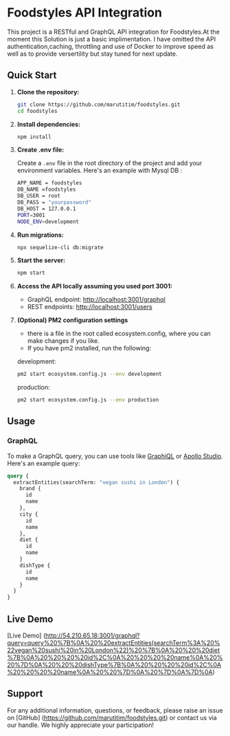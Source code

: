 # Foodstyles API Integration

This project is a RESTful and GraphQL API integration for Foodstyles.At the moment this Solution is just a basic implimentation. I have omitted the API authentication,caching, throttling and use of Docker to improve speed as well as to provide versertility but stay tuned for next update.

## Quick Start

1. **Clone the repository:**

    ```sh
    git clone https://github.com/marutitim/foodstyles.git
    cd foodstyles
    ```

2. **Install dependencies:**

    ```sh
    npm install
    ```

3. **Create .env file:**

    Create a `.env` file in the root directory of the project and add your environment variables. Here's an example with Mysql DB :

    ```sh
    APP_NAME = foodstyles
    DB_NAME =foodstyles
    DB_USER = root
    DB_PASS = "yourpassword"
    DB_HOST = 127.0.0.1
    PORT=3001
    NODE_ENV=development
    ```

4. **Run migrations:**

    ```sh
    npx sequelize-cli db:migrate
    ```

5. **Start the server:**

    ```sh
    npm start
    ```

6. **Access the API locally assuming you used port 3001:**

    - GraphQL endpoint: [http://localhost:3001/graphql](http://localhost:3001/graphql)
    - REST endpoints: [http://localhost:3001/users](http://localhost:3001/users)

7. **(Optional) PM2 configuration settings**
   - there is a file in the root called ecosystem.config, where you can make changes if you like.
   - If you have pm2 installed, run the following:

    development:

    ```sh
   pm2 start ecosystem.config.js --env development
   ```

    production:

    ```sh
   pm2 start ecosystem.config.js --env production
   ```

## Usage

### GraphQL

To make a GraphQL query, you can use tools like [GraphiQL](https://github.com/graphql/graphiql) or [Apollo Studio](https://www.apollographql.com/docs/studio/). Here's an example query:

```graphql
query {
  extractEntities(searchTerm: "vegan sushi in London") {
    brand {
      id
      name
    },
    city {
      id
      name
    },
    diet {
      id
      name
    }
    dishType {
      id
      name
    }
  }
}
```
## Live Demo

[Live Demo] (http://54.210.65.18:3001/graphql?query=query%20%7B%0A%20%20extractEntities(searchTerm%3A%20%22vegan%20sushi%20in%20London%22)%20%7B%0A%20%20%20diet%7B%0A%20%20%20%20id%2C%0A%20%20%20%20name%0A%20%20%7D%0A%20%20%20dishType%7B%0A%20%20%20%20id%2C%0A%20%20%20%20name%0A%20%20%7D%0A%20%7D%0A%7D%0A)

## Support

For any additional information, questions, or feedback, please raise an issue on [GitHub] (https://github.com/marutitim/foodstyles.git) or contact us via our handle. We highly appreciate your participation!